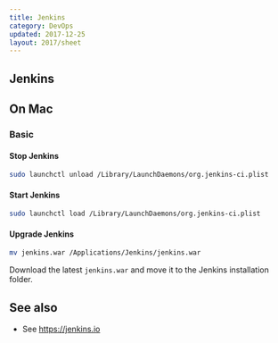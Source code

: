 ```yaml
---
title: Jenkins
category: DevOps
updated: 2017-12-25
layout: 2017/sheet
---
```


## Jenkins

## On Mac

### Basic

#### Stop Jenkins

```bash
sudo launchctl unload /Library/LaunchDaemons/org.jenkins-ci.plist
```

#### Start Jenkins

```bash
sudo launchctl load /Library/LaunchDaemons/org.jenkins-ci.plist
```

#### Upgrade Jenkins

```bash
mv jenkins.war /Applications/Jenkins/jenkins.war
```

Download the latest `jenkins.war` and move it to the Jenkins installation folder.

## See also

- See <https://jenkins.io>